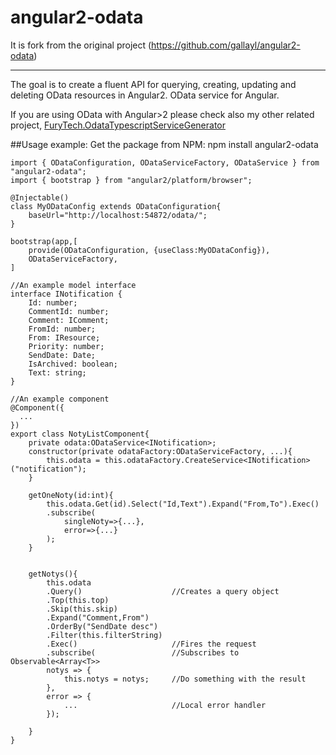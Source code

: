 # angular2-odata

It is fork from the original project (https://github.com/gallayl/angular2-odata)

-----------------
The goal is to create a fluent API for querying, creating, updating and deleting OData resources in Angular2.
OData service for Angular.

If you are using OData with Angular>2 please check also my other related project, [FuryTech.OdataTypescriptServiceGenerator](https://github.com/gallayl/FuryTech.OdataTypescriptServiceGenerator)

##Usage example:
Get the package from NPM:
npm install angular2-odata

```
import { ODataConfiguration, ODataServiceFactory, ODataService } from "angular2-odata";
import { bootstrap } from "angular2/platform/browser";
    
@Injectable()
class MyODataConfig extends ODataConfiguration{
    baseUrl="http://localhost:54872/odata/";
}

bootstrap(app,[
    provide(ODataConfiguration, {useClass:MyODataConfig}),
    ODataServiceFactory,
]

//An example model interface
interface INotification {
    Id: number;
    CommentId: number;
    Comment: IComment;
    FromId: number;
    From: IResource;
    Priority: number;
    SendDate: Date;
    IsArchived: boolean;
    Text: string;
}

//An example component
@Component({
  ...
})
export class NotyListComponent{
    private odata:ODataService<INotification>;
    constructor(private odataFactory:ODataServiceFactory, ...){
        this.odata = this.odataFactory.CreateService<INotification>("notification");
    }
    
    getOneNoty(id:int){
        this.odata.Get(id).Select("Id,Text").Expand("From,To").Exec()
        .subscribe(
            singleNoty=>{...},
            error=>{...}
        );
    }
      
      
    getNotys(){
        this.odata
        .Query()                    //Creates a query object
        .Top(this.top)    
        .Skip(this.skip)
        .Expand("Comment,From")
        .OrderBy("SendDate desc")
        .Filter(this.filterString)
        .Exec()                     //Fires the request
        .subscribe(                 //Subscribes to Observable<Array<T>>
        notys => {
            this.notys = notys;     //Do something with the result
        },
        error => {
            ...                     //Local error handler
        });
    
    }
}
```
